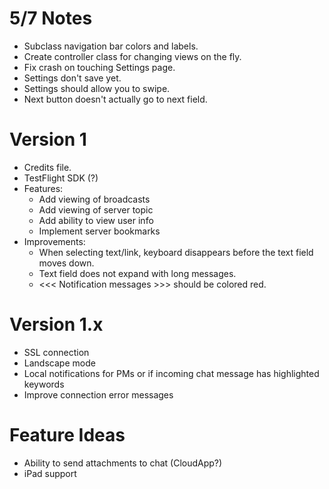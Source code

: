 # 5/7 Notes
* Subclass navigation bar colors and labels.
* Create controller class for changing views on the fly.
* Fix crash on touching Settings page. 
* Settings don't save yet.
* Settings should allow you to swipe.
* Next button doesn't actually go to next field.

# Version 1
* Credits file.
* TestFlight SDK (?)
* Features:
    * Add viewing of broadcasts
    * Add viewing of server topic
    * Add ability to view user info
    * Implement server bookmarks
* Improvements:
	* When selecting text/link, keyboard disappears before the text field moves down.
	* Text field does not expand with long messages.
	* <<< Notification messages >>> should be colored red.

# Version 1.x
* SSL connection
* Landscape mode
* Local notifications for PMs or if incoming chat message has highlighted keywords
* Improve connection error messages

# Feature Ideas
* Ability to send attachments to chat (CloudApp?)
* iPad support